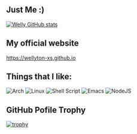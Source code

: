 ## Just Me :)

[![Welly GitHub stats](https://github-readme-stats.vercel.app/api?username=wellyton-xs)](https://github.com/anuraghazra/github-readme-stats)

## My official website

https://wellyton-xs.github.io

## Things that I like:

![Arch](https://img.shields.io/badge/Arch%20Linux-1793D1?logo=arch-linux&logoColor=fff&style=for-the-badge)
![Linux](https://img.shields.io/badge/Linux-FCC624?style=for-the-badge&logo=linux&logoColor=black)
![Shell Script](https://img.shields.io/badge/shell_script-%23121011.svg?style=for-the-badge&logo=gnu-bash&logoColor=white)
![Emacs](https://img.shields.io/badge/Emacs-%237F5AB6.svg?&style=for-the-badge&logo=gnu-emacs&logoColor=white)
![NodeJS](https://img.shields.io/badge/node.js-6DA55F?style=for-the-badge&logo=node.js&logoColor=white)


## GitHub Pofile Trophy

[![trophy](https://github-profile-trophy.vercel.app/?username=wellyton-xs&theme=radical)](https://github.com/ryo-ma/github-profile-trophy)
